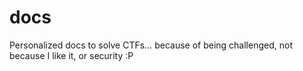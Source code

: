 # docs
Personalized docs to solve CTFs... because of being challenged, not because I like it, or security :P
